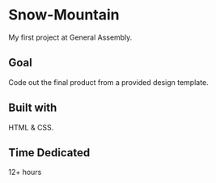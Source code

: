# Snow-Mountain
My first project at General Assembly.

## Goal
Code out the final product from a provided design template.

## Built with 
HTML & CSS.

## Time Dedicated
12+ hours
